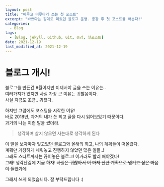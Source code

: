 ```yaml
---
layout: post
title: "미루고 미루다가 쓰는 첫 포스트"
excerpt: "바쁘다는 핑계로 미뤘던 블로그 운영. 종강 후 첫 포스트를 써본다!"
categories:
  - Blog
tags:
  - [Blog, jekyll, Github, Git, 종강, 첫포스트]
date: 2021-12-19
last_modified_at: 2021-12-19
---
```


# 블로그 개시!
블로그를 만든건 8월이지만 이제서야 글을 쓰는 이유는..   
여러가지가 있지만 사실 가장 큰 이유는 귀찮음이다.   
사실 지금도 조금.. 귀찮다.   
   
하지만 그럼에도 포스팅을 시작한 이유!   
바로 2018년, 과거의 내가 쓴 회고 글을 다시 읽어보았기 때문이다.   
과거의 나는 이런 말을 썼더라.

> 생각하며 살지 않으면 사는대로 생각하게 된다

이 말을 보자마자 잊고있던 블로그와 올해의 회고, 나의 계획들이 떠올랐다.   
계획만 거창하게 세워놓고 진행하지 않았던 많은 일들..!   
그래도 스타트까지는 끊어놓은 블로그! 이거라도 빨리 해야겠다!   
그래! 생각난김에 지금 하자!
~~사실은 귀찮아서 이 마저 신년 계획으로 넘기고 싶은 마음이 들었기에~~   
   
그래서 쓰게 되었습니다. 잘 부탁드립니다 :)
